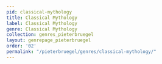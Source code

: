```yaml
---
pid: classical-mythology
title: Classical Mythology
label: Classical Mythology
genre: Classical Mythology
collection: genres_pieterbruegel
layout: genrepage_pieterbruegel
order: '02'
permalink: "/pieterbruegel/genres/classical-mythology/"
---
```

